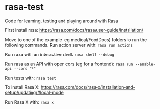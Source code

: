 # rasa-test
Code for learning, testing and playing around with Rasa


First install rasa: https://rasa.com/docs/rasa/user-guide/installation/

Move to one of the example (eg medical/FoodDocs) folders to run the following commands.
Run action server with:
`rasa run actions`

Run rasa with an interactive shell:
`rasa shell --debug`

Run rasa as an API with open cors (eg for a frontend):
`rasa run --enable-api --cors "*"`

Run tests with:
`rasa test`


To install Rasa X: https://rasa.com/docs/rasa-x/installation-and-setup/updating/#local-mode

Run Rasa X with:
`rasa x`
